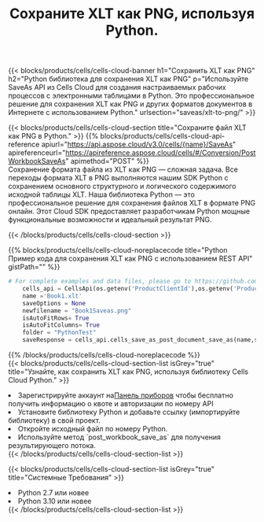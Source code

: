 ﻿---
title:  Сохраните XLT как PNG, используя Python.
description:  Использование Cloud SDK Aspose.Cells для Python для сохранения файла формата XLT как файла формата PNG.
kwords: Excel, Save XLT as PNG, REST, Python
howto: How to save XLT as PNG using Aspose.Cells Cloud Python library.
---
{{< blocks/products/cells/cells-cloud-banner h1="Сохранить XLT как PNG" h2="Python библиотека для сохранения XLT как PNG" p="Используйте SaveAs API из Cells Cloud для создания настраиваемых рабочих процессов с электронными таблицами в Python. Это профессиональное решение для сохранения XLT как PNG и других форматов документов в Интернете с использованием Python." urlsection="saveas/xlt-to-png/" >}}

{{< blocks/products/cells/cells-cloud-section title="Сохраните файл XLT как PNG в Python." >}}
{{% blocks/products/cells/cells-cloud-api-reference apiurl="https://api.aspose.cloud/v3.0/cells/{name}/SaveAs" apireferenceurl="https://apireference.aspose.cloud/cells/#/Conversion/PostWorkbookSaveAs" apimethod="POST" %}}
<br/>
Сохранение формата файла из XLT как PNG — сложная задача. Все переходы формата XLT в PNG выполняются нашим SDK Python с сохранением основного структурного и логического содержимого исходной таблицы XLT. Наша библиотека Python — это профессиональное решение для сохранения файлов XLT в формате PNG онлайн. Этот Cloud SDK предоставляет разработчикам Python мощные функциональные возможности и идеальный результат PNG.

{{< /blocks/products/cells/cells-cloud-section >}}

{{% blocks/products/cells/cells-cloud-noreplacecode title="Python Пример кода для сохранения XLT как PNG с использованием REST API" gistPath="" %}}
  
```python
# For complete examples and data files, please go to https://github.com/aspose-cells-cloud/aspose-cells-cloud-python/
    cells_api = CellsApi(os.getenv('ProductClientId'),os.getenv('ProductClientSecret'))
    name ='Book1.xlt'    
    saveOptions = None
    newfilename = "Book1Saveas.png"
    isAutoFitRows= True
    isAutoFitColumns= True
    folder = "PythonTest"
    saveResponse = cells_api.cells_save_as_post_document_save_as(name,save_options=saveOptions, newfilename=(folder +'/' + newfilename),folder=folder)
```
  
{{% /blocks/products/cells/cells-cloud-noreplacecode %}}
<br/>
{{< blocks/products/cells/cells-cloud-section-list isGrey="true" title="Узнайте, как сохранить XLT как PNG, используя библиотеку Cells Cloud Python." >}}
<li> Зарегистрируйте аккаунт на<a href="https://dashboard.aspose.cloud/">Панель приборов</a> чтобы бесплатно получить информацию о квоте и авторизации по номеру API</li>
<li>Установите библиотеку Python и добавьте ссылку (импортируйте библиотеку) в свой проект.</li>
<li>Откройте исходный файл по номеру Python.</li>
<li>Используйте метод `post_workbook_save_as` для получения результирующего потока.</li>
{{< /blocks/products/cells/cells-cloud-section-list >}}

{{< blocks/products/cells/cells-cloud-section-list isGrey="true" title="Системные Требования" >}}
<li>Python 2.7 или новее</li>
<li>Python 3.10 или новее</li>
{{< /blocks/products/cells/cells-cloud-section-list >}}
